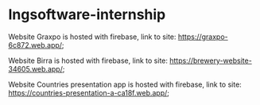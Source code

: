 # Ingsoftware-internship
Website Graxpo is hosted with firebase, link to site: https://graxpo-6c872.web.app/;

Website Birra is hosted with firebase, link to site: https://brewery-website-34605.web.app/;

Website Countries presentation app is hosted with firebase, link to site: https://countries-presentation-a-ca18f.web.app/;
